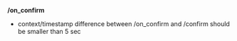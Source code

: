 **/on_confirm**
- context/timestamp difference between /on_confirm and /confirm should be smaller than 5 sec

